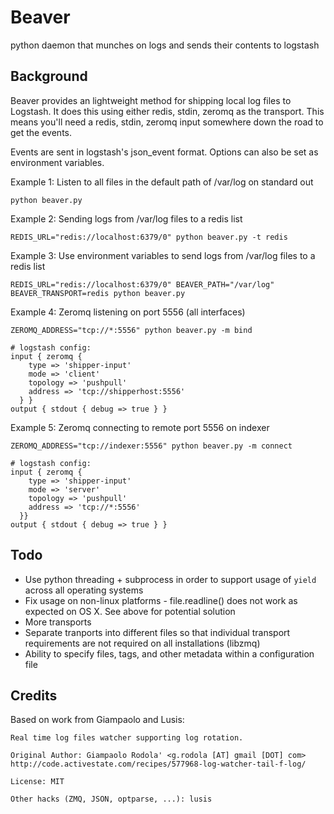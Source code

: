 # Beaver

python daemon that munches on logs and sends their contents to logstash

## Background

Beaver provides an lightweight method for shipping local log files to Logstash. It does this using either redis, stdin, zeromq as the transport. This means you'll need a redis, stdin, zeromq input somewhere down the road to get the events.

Events are sent in logstash's json_event format. Options can also be set as environment variables.

Example 1: Listen to all files in the default path of /var/log on standard out

    python beaver.py

Example 2: Sending logs from /var/log files to a redis list

    REDIS_URL="redis://localhost:6379/0" python beaver.py -t redis

Example 3: Use environment variables to send logs from /var/log files to a redis list

    REDIS_URL="redis://localhost:6379/0" BEAVER_PATH="/var/log" BEAVER_TRANSPORT=redis python beaver.py

Example 4: Zeromq listening on port 5556 (all interfaces)

    ZEROMQ_ADDRESS="tcp://*:5556" python beaver.py -m bind

    # logstash config:
    input { zeromq {
        type => 'shipper-input'
        mode => 'client'
        topology => 'pushpull'
        address => 'tcp://shipperhost:5556'
      } }
    output { stdout { debug => true } }

Example 5: Zeromq connecting to remote port 5556 on indexer

    ZEROMQ_ADDRESS="tcp://indexer:5556" python beaver.py -m connect

    # logstash config:
    input { zeromq {
        type => 'shipper-input'
        mode => 'server'
        topology => 'pushpull'
        address => 'tcp://*:5556'
      }}
    output { stdout { debug => true } }

## Todo

- Use python threading + subprocess in order to support usage of `yield` across all operating systems
- Fix usage on non-linux platforms - file.readline() does not work as expected on OS X. See above for potential solution
- More transports
- Separate tranports into different files so that individual transport requirements are not required on all installations (libzmq)
- Ability to specify files, tags, and other  metadata within a configuration file

## Credits

Based on work from Giampaolo and Lusis:

    Real time log files watcher supporting log rotation.

    Original Author: Giampaolo Rodola' <g.rodola [AT] gmail [DOT] com>
    http://code.activestate.com/recipes/577968-log-watcher-tail-f-log/

    License: MIT

    Other hacks (ZMQ, JSON, optparse, ...): lusis
